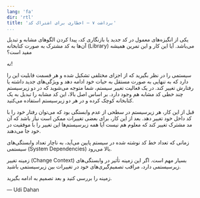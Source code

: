 ```yaml
---
lang: 'fa'
dir: 'rtl'
title: 'برداشت ۷ — اخطاری برای اشتراک کد'
...
```


<!--# برداشت ۷ — اخطاری برای اشتراک کد-->

یکی از انگیزه‌های معمول در کد جدید یا بازنگاری کد، پیدا کردن الگو‌های مشابه و تبدیل آن‌ها به کد مشترک به صورت کتابخانه
(Library) 
می‌باشد.
آیا این کار و این تمرین همیشه مفید است؟

نه!

سیستمی را در نظر بگیرید که از اجزای مختلفی تشکیل شده و هر قسمت قابلیت این را دارد که به تنهایی به صورت مستقل به حیات خود
ادامه دهد و ویژگی‌های جدید داشته یا رفتارش تغییر کند.
در یک فعالیت تغییر سیستم، شما متوجه می‌شوید که در دو زیر‌سیستم چند خطی کد مشابه هم وجود دارد.
بر اساس اصل بالا، این کد مشابه را تبدیل به یک کتابخانه کوچک کرده و در هر دو زیر‌سیستم استفاده می‌کنید.

قبل از این کار، هر زیر‌سیستم در سطحی از عدم وابستگی بود که می‌توان رفتار خود را با کد داخل خود تغییر دهد.
بعد از این کار، برای بعضی تغییرات ممکن است نیاز باشد که آن مد مشترک تغییر کند که معلوم هم نیست آیا همه زیر‌سیستم‌ها این تغییر را
با موفقیت در خود جا می‌دهند.

زمانی که تعداد خط کد نوشته شده در سیستم پایین می‌آید، به ناچار تعداد وابستگی‌های سیستمی 
(System Dependencies) 
بالا می‌رود.

زمینه تغییر
(Change Context)
بسیار مهم است. اگر این زمینه تأثیر در وابستگی‌های زیر‌سیستمی دارد، مراقب تصمیم‌گیری‌های خود در تغییرات بین زیر‌سیستمی باشید.

زمینه را بررسی کنید و بعد تصمیم به ادامه بگیرید.

— Udi Dahan
